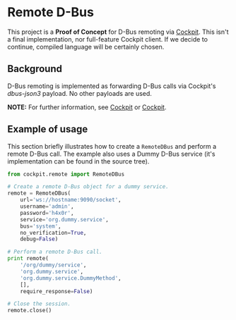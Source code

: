 Remote D-Bus
============

This project is a **Proof of Concept** for D-Bus remoting via
[Cockpit][cockpit].  This isn't a final implementation, nor full-feature
Cockpit client.  If we decide to continue, compiled language will be certainly
chosen.


Background
----------

D-Bus remoting is implemented as forwarding D-Bus calls via Cockpit's
*dbus-json3* payload.  No other payloads are used.

**NOTE:** For further information, see [Cockpit][cockpit] or
[Cockpit][cockpitswalter].


Example of usage
----------------

This section briefly illustrates how to create a `RemoteDBus` and perform a
remote D-Bus call.  The example also uses a Dummy D-Bus service (it's
implementation can be found in the source tree).

``` python
from cockpit.remote import RemoteDBus

# Create a remote D-Bus object for a dummy service.
remote = RemoteDBus(
    url='ws://hostname:9090/socket',
    username='admin',
    password='h4x0r',
    service='org.dummy.service',
    bus='system',
    no_verification=True,
    debug=False)

# Perform a remote D-Bus call.
print remote(
    '/org/dummy/service',
    'org.dummy.service',
    'org.dummy.service.DummyMethod',
    [],
    require_response=False)

# Close the session.
remote.close()
```

[cockpit]: https://github.com/cockpit-project/cockpit
[cockpitswalter]: https://github.com/stefwalter/cockpit
